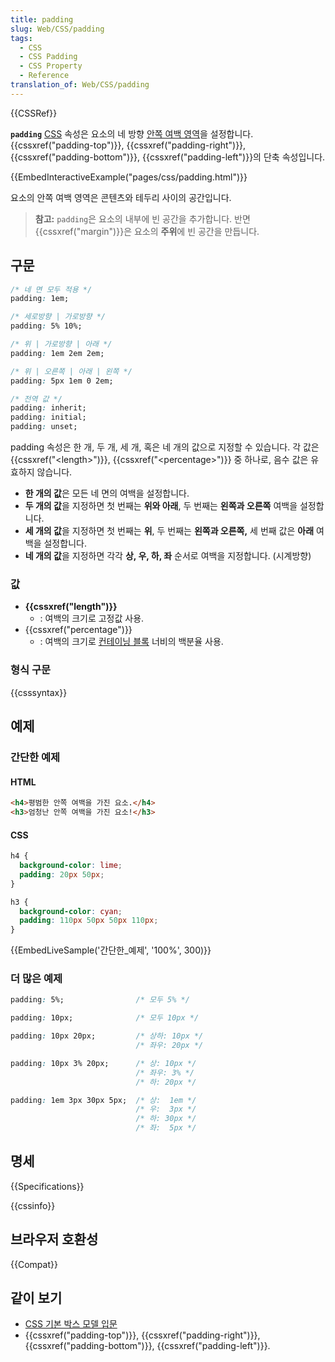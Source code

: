 ```yaml
---
title: padding
slug: Web/CSS/padding
tags:
  - CSS
  - CSS Padding
  - CSS Property
  - Reference
translation_of: Web/CSS/padding
---
```


{{CSSRef}}

**`padding`** [CSS](/ko/CSS) 속성은 요소의 네 방향 [안쪽 여백 영역](/ko/docs/Web/CSS/CSS_Box_Model/Introduction_to_the_CSS_box_model#padding-area)을 설정합니다. {{cssxref("padding-top")}}, {{cssxref("padding-right")}}, {{cssxref("padding-bottom")}}, {{cssxref("padding-left")}}의 단축 속성입니다.

{{EmbedInteractiveExample("pages/css/padding.html")}}

요소의 안쪽 여백 영역은 콘텐츠와 테두리 사이의 공간입니다.

> **참고:** `padding`은 요소의 내부에 빈 공간을 추가합니다. 반면 {{cssxref("margin")}}은 요소의 **주위**에 빈 공간을 만듭니다.

## 구문

```css
/* 네 면 모두 적용 */
padding: 1em;

/* 세로방향 | 가로방향 */
padding: 5% 10%;

/* 위 | 가로방향 | 아래 */
padding: 1em 2em 2em;

/* 위 | 오른쪽 | 아래 | 왼쪽 */
padding: 5px 1em 0 2em;

/* 전역 값 */
padding: inherit;
padding: initial;
padding: unset;
```

padding 속성은 한 개, 두 개, 세 개, 혹은 네 개의 값으로 지정할 수 있습니다. 각 값은 {{cssxref("&lt;length&gt;")}}, {{cssxref("&lt;percentage&gt;")}} 중 하나로, 음수 값은 유효하지 않습니다.

- **한 개의 값**은 모든 네 면의 여백을 설정합니다.
- **두 개의 값**을 지정하면 첫 번째는 **위와 아래**, 두 번째는 **왼쪽과 오른쪽** 여백을 설정합니다.
- **세 개의 값**을 지정하면 첫 번째는 **위**, 두 번째는 **왼쪽과 오른쪽,** 세 번째 값은 **아래** 여백을 설정합니다.
- **네 개의 값**을 지정하면 각각 **상, 우, 하, 좌** 순서로 여백을 지정합니다. (시계방향)

### 값

- **{{cssxref("length")}}**
  - : 여백의 크기로 고정값 사용.
- {{cssxref("percentage")}}
  - : 여백의 크기로 [컨테이닝 블록](/ko/docs/Web/CSS/All_About_The_Containing_Block) 너비의 백분율 사용.

### 형식 구문

{{csssyntax}}

## 예제

### 간단한 예제

#### HTML

```html
<h4>평범한 안쪽 여백을 가진 요소.</h4>
<h3>엄청난 안쪽 여백을 가진 요소!</h3>
```

#### CSS

```css
h4 {
  background-color: lime;
  padding: 20px 50px;
}

h3 {
  background-color: cyan;
  padding: 110px 50px 50px 110px;
}
```

{{EmbedLiveSample('간단한_예제', '100%', 300)}}

### 더 많은 예제

```css
padding: 5%;                /* 모두 5% */

padding: 10px;              /* 모두 10px */

padding: 10px 20px;         /* 상하: 10px */
                            /* 좌우: 20px */

padding: 10px 3% 20px;      /* 상: 10px */
                            /* 좌우: 3% */
                            /* 하: 20px */

padding: 1em 3px 30px 5px;  /* 상:  1em */
                            /* 우:  3px */
                            /* 하: 30px */
                            /* 좌:  5px */
```

## 명세

{{Specifications}}

{{cssinfo}}

## 브라우저 호환성

{{Compat}}

## 같이 보기

- [CSS 기본 박스 모델 입문](/ko/docs/Web/CSS/CSS_Box_Model/Introduction_to_the_CSS_box_model)
- {{cssxref("padding-top")}}, {{cssxref("padding-right")}}, {{cssxref("padding-bottom")}}, {{cssxref("padding-left")}}.
